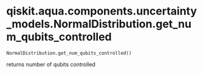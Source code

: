 # qiskit.aqua.components.uncertainty\_models.NormalDistribution.get\_num\_qubits\_controlled

`NormalDistribution.get_num_qubits_controlled()`

returns number of qubits controlled
